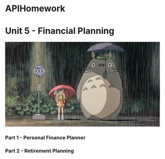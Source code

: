 # APIHomework
# Unit 5 - Financial Planning

![Rainy Day](MyNeighborTotoro.jpg)

### Part 1 - Personal Finance Planner



### Part 2 - Retirement Planning


